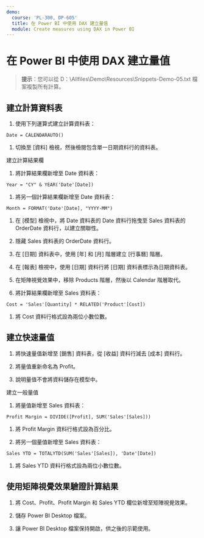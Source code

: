 ```yaml
---
demo:
  course: 'PL-300, DP-605'
  title: 在 Power BI 中使用 DAX 建立量值
  module: Create measures using DAX in Power BI
---
```

# 在 Power BI 中使用 DAX 建立量值

> **提示**：您可以從 D：\Allfiles\Demo\Resources\Snippets-Demo-05.txt 檔案複製所有計算。

## 建立計算資料表

1. 使用下列運算式建立計算資料表：

```dax
Date = CALENDARAUTO()
```

1. 切換至 [資料] 檢視，然後檢閱包含單一日期資料行的資料表。

建立計算結果欄

1. 將計算結果欄新增至 Date 資料表：

```dax
Year = "CY" & YEAR('Date'[Date])
```

1. 將另一個計算結果欄新增至 Date 資料表：

```dax
Month = FORMAT('Date'[Date], "YYYY-MM")
```

1. 在 [模型] 檢視中，將 Date 資料表的 Date 資料行拖曳至 Sales 資料表的 OrderDate 資料行，以建立關聯性。

1. 隱藏 Sales 資料表的 OrderDate 資料行。

1. 在 [日期] 資料表中，使用 [年] 和 [月] 階層建立 [行事曆] 階層。

1. 在 [報表] 檢視中，使用 [日期] 資料行將 [日期] 資料表標示為日期資料表。

1. 在矩陣視覺效果中，移除 Products 階層，然後以 Calendar 階層取代。

1. 將計算結果欄新增至 Sales 資料表：

```dax
Cost = 'Sales'[Quantity] * RELATED('Product'[Cost])
```

1. 將 Cost 資料行格式設為兩位小數位數。

## 建立快速量值

1. 將快速量值新增至 [銷售] 資料表，從 [收益] 資料行減去 [成本] 資料行。

1. 將量值重新命名為 Profit。

1. 說明量值不會將資料儲存在模型中。

建立一般量值

1. 將量值新增至 Sales 資料表：

```dax
Profit Margin = DIVIDE([Profit], SUM('Sales'[Sales]))
```

1. 將 Profit Margin 資料行格式設為百分比。

1. 將另一個量值新增至 Sales 資料表：

```dax
Sales YTD = TOTALYTD(SUM('Sales'[Sales]), 'Date'[Date])
```

1. 將 Sales YTD 資料行格式設為兩位小數位數。

## 使用矩陣視覺效果驗證計算結果

1. 將 Cost、Profit、Profit Margin 和 Sales YTD 欄位新增至矩陣視覺效果。

1. 儲存 Power BI Desktop 檔案。

1. 讓 Power BI Desktop 檔案保持開啟，供之後的示範使用。
